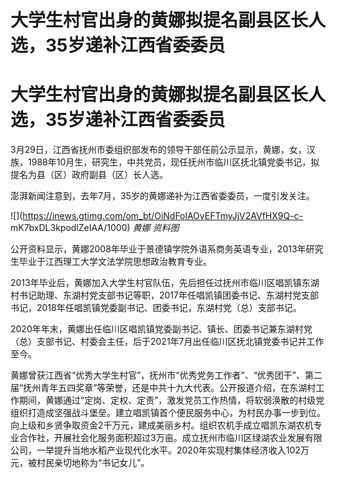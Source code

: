 # 大学生村官出身的黄娜拟提名副县区长人选，35岁递补江西省委委员

# 大学生村官出身的黄娜拟提名副县区长人选，35岁递补江西省委委员

3月29日，江西省抚州市委组织部发布的领导干部任前公示显示，黄娜，女，汉族，1988年10月生，研究生，中共党员，现任抚州市临川区抚北镇党委书记，拟提名为县（区）政府副县（区）长人选。

澎湃新闻注意到，去年7月，35岁的黄娜递补为江西省委委员，一度引发关注。

![](https://inews.gtimg.com/om_bt/OiNdFolAOyEFTmyJjV2AVfHX9Q-c-
mK7bxDL3kpodlZeIAA/1000) _黄娜 资料图_

公开资料显示，黄娜2008年毕业于景德镇学院外语系商务英语专业，2013年研究生毕业于江西理工大学文法学院思想政治教育专业。

2013年毕业后，黄娜加入大学生村官队伍，先后担任过抚州市临川区唱凯镇东湖村书记助理、东湖村党支部书记等职，2017年任唱凯镇团委书记、东湖村党支部书记，2018年任唱凯镇党委副书记、团委书记，东湖村党（总）支部书记。

2020年年末，黄娜出任临川区唱凯镇党委副书记、镇长、团委书记兼东湖村党（总）支部书记、村委会主任，后于2021年7月出任临川区抚北镇党委书记并工作至今。

黄娜曾获江西省“优秀大学生村官”，抚州市“优秀党务工作者”、“优秀团干”、第二届“抚州青年五四奖章”等荣誉，还是中共十九大代表。公开报道介绍，在东湖村工作期间，黄娜通过“定岗、定权、定责”，激发党员工作热情，将软弱涣散的村级党组织打造成坚强战斗堡垒。建立唱凯镇首个便民服务中心，为村民办事一步到位。向上级和乡贤争取资金2千万元，建成美丽乡村。组织农机手成立唱凯东湖农机专业合作社，开展社会化服务面积超过3万亩。成立抚州市临川区绿湖农业发展有限公司，一举提升当地水稻产业现代化水平。2020年实现村集体经济收入102万元，被村民亲切地称为“书记女儿”。

